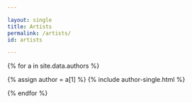 ```yaml
---

layout: single
title: Artists
permalink: /artists/
id: artists

---
```


<div class="artists-grid">
{% for a in site.data.authors %}

{% assign author = a[1] %}
{% include author-single.html %}

{% endfor %}
</div>